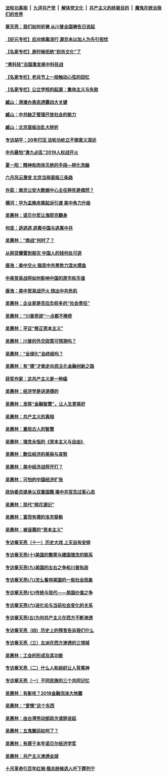 

####  [法轮功真相](../../../../basic/blob/master/README.md?t=06211431) &nbsp;|&nbsp; [九评共产党](../../../../9ping.md/blob/master/README.md?t=06211431) &nbsp;|&nbsp; [解体党文化](../../../../jtdwh.md/blob/master/README.md?t=06211431)  &nbsp;|&nbsp; [共产主义的终极目的](../../../../gczydzjmd.md/blob/master/README.md?t=06211431) &nbsp;|&nbsp; [魔鬼在统治我们的世界](../../../../mgztzwmdsj.md/blob/master/README.md?t=06211431) 

#### [章天亮：我们如何祈祷 从川普全国祷告日说起](../pages/nsc423/n11944627.md?t=06211431) 

#### [【纪元专栏】应对病毒流行 渥京未以加人为先引担忧](../pages/nsc423/n11875714.md?t=06211431) 

#### [【名家专栏】是时候拒绝“封杀文化”了](../pages/nsc423/n11814093.md?t=06211431) 

#### [“黑科技”治国激发美中科技战](../pages/nsc423/n11638056.md?t=06211431) 

#### [【名家专栏】老兵节上一段触动心弦的回忆](../pages/nsc423/n11646016.md?t=06211431) 

#### [【名家专栏】公立学校的起源：集体主义与失败](../pages/nsc423/n11601833.md?t=06211431) 

#### [臧山：港澳办表态透露四大关键](../pages/nsc423/n11421628.md?t=06211431) 

#### [臧山：中共缺乏管理开放社会的能力](../pages/nsc423/n11407457.md?t=06211431) 

#### [臧山：北京面临治乱大转折](../pages/nsc423/n11406895.md?t=06211431) 

#### [专访胡平：20年打压 法轮功屹立不倒意义深远](../pages/nsc423/n11398800.md?t=06211431) 

#### [中共最怕“逢九必乱”2019人权战开火](../pages/nsc423/n11385248.md?t=06211431) 

#### [夏一阳：精神和肉体灭绝的手段—转化洗脑](../pages/nsc423/n11368250.md?t=06211431) 

#### [六月风云激变 北京当局面临三条路](../pages/nsc423/n11313668.md?t=06211431) 

#### [许茹：南京公安大数据中心主任猝死是偶然？](../pages/nsc423/n11064744.md?t=06211431) 

#### [横河：华为孟晚舟案起诉引渡 美中角力升级](../pages/nsc423/n11027230.md?t=06211431) 

#### [吴惠林：诺贝尔奖让海耶克翻身](../pages/nsc423/n10890049.md?t=06211431) 

#### [何坚：逃逃逃 逃离中国与逃离中共](../pages/nsc423/n10592891.md?t=06211431) 

#### [吴惠林：“商战”何时了？](../pages/nsc423/n10573558.md?t=06211431) 

#### [从网贷爆雷到股灾 中国人的钱何处可逃](../pages/nsc423/n10572800.md?t=06211431) 

#### [唐浩：美中交火 隐现中共黑势力混水摸鱼](../pages/nsc423/n10544040.md?t=06211431) 

#### [中美贸易战将如何影响中国的房市和币值](../pages/nsc423/n10543697.md?t=06211431) 

#### [唐浩：美中贸易战开火 烧出中共危机](../pages/nsc423/n10540126.md?t=06211431) 

#### [吴惠林：企业家是否应负较多的“社会责任”](../pages/nsc423/n10535022.md?t=06211431) 

#### [吴惠林：“川普奇迹”一点都不稀奇](../pages/nsc423/n10512808.md?t=06211431) 

#### [吴惠林：平议“修正资本主义”](../pages/nsc423/n10495724.md?t=06211431) 

#### [吴惠林：川普的外交政策可预测吗？](../pages/nsc423/n10462387.md?t=06211431) 

#### [吴惠林：“全球化”会终结吗？](../pages/nsc423/n10452838.md?t=06211431) 

#### [吴惠林：有“德”才能走向民主化金融创新之路](../pages/nsc423/n10432292.md?t=06211431) 

#### [获奖作家：这共产主义是一种癌](../pages/nsc423/n10431541.md?t=06211431) 

#### [吴惠林：经济学是讲道德的](../pages/nsc423/n10398014.md?t=06211431) 

#### [吴惠林：发挥“金融智慧”，让人生更美好](../pages/nsc423/n10375019.md?t=06211431) 

#### [吴惠林：共产主义的真相](../pages/nsc423/n10351394.md?t=06211431) 

#### [吴惠林：重拾古人的智慧](../pages/nsc423/n10337691.md?t=06211431) 

#### [吴惠林：理念永恒的《资本主义与自由》](../pages/nsc423/n10316274.md?t=06211431) 

#### [吴惠林：数位经济的美丽与哀愁](../pages/nsc423/n10292946.md?t=06211431) 

#### [吴惠林：美中经济战将开打？](../pages/nsc423/n10258825.md?t=06211431) 

#### [吴惠林：可怕的中国经济扩张](../pages/nsc423/n10219147.md?t=06211431) 

#### [政协委员提承认双重国籍 揭中共官员过客心态](../pages/nsc423/n10208809.md?t=06211431) 

#### [吴惠林：现代“桃花源记”](../pages/nsc423/n10185234.md?t=06211431) 

#### [吴惠林：富而有德的洛克斐勒](../pages/nsc423/n10142264.md?t=06211431) 

#### [吴惠林：被诬蔑的“资本主义”](../pages/nsc423/n10124816.md?t=06211431) 

#### [专访章天亮（十一）历史大戏 上天自有安排](../pages/nsc423/n10094905.md?t=06211431) 

#### [专访章天亮(十)美国的繁荣与建国理念的联系](../pages/nsc423/n10094899.md?t=06211431) 

#### [专访章天亮(九)美国的左右之争和川普执政](../pages/nsc423/n10094889.md?t=06211431) 

#### [专访章天亮(八)怎么看待美国的一些社会现象](../pages/nsc423/n10094857.md?t=06211431) 

#### [专访章天亮(七)传统与现代——美国价值之争](../pages/nsc423/n10093140.md?t=06211431) 

#### [专访章天亮(六)进化论与当前社会变化的关系](../pages/nsc423/n10092036.md?t=06211431) 

#### [专访章天亮(五)为何共产主义在西方不断渗透](../pages/nsc423/n10083620.md?t=06211431) 

#### [专访章天亮（四）历史上的预言告诉我们什么](../pages/nsc423/n10083606.md?t=06211431) 

#### [专访章天亮（三）左派在西方渗透的三领域](../pages/nsc423/n10081115.md?t=06211431) 

#### [吴惠林：工会的形成及其功能](../pages/nsc423/n10080633.md?t=06211431) 

#### [专访章天亮（二）什么人和组织让人背离神](../pages/nsc423/n10076637.md?t=06211431) 

#### [专访章天亮（一）不同民族的三个共同记忆](../pages/nsc423/n10074188.md?t=06211431) 

#### [吴惠林：有影呒？2018金融泡沫大地震](../pages/nsc423/n10040534.md?t=06211431) 

#### [吴惠林：“爱情”这个东西](../pages/nsc423/n10019423.md?t=06211431) 

#### [吴惠林：由台湾劳动部政次请辞说起](../pages/nsc423/n9979679.md?t=06211431) 

#### [吴惠林：五鬼搬运如何了？](../pages/nsc423/n9925338.md?t=06211431) 

#### [吴惠林：有感于本年诺贝尔经济学奖](../pages/nsc423/n9871883.md?t=06211431) 

#### [吴惠林：共产主义渗透全球](../pages/nsc423/n9812748.md?t=06211431) 

#### [十月革命引百年红祸 俄总统候选人吁下葬列宁](../pages/nsc423/n9810182.md?t=06211431) 

